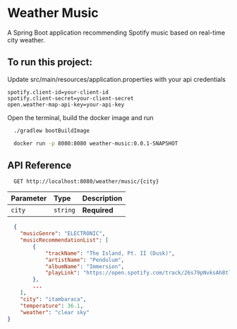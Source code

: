 
# Weather Music

A Spring Boot application recommending Spotify music based on real-time city weather.

## To run this project:

Update src/main/resources/application.properties with your api credentials

```
spotify.client-id=your-client-id
spotify.client-secret=your-client-secret
open.weather-map-api-key=your-api-key

```
Open the terminal, build the docker image and run
```bash
  ./gradlew bootBuildImage
```

```bash
  docker run -p 8080:8080 weather-music:0.0.1-SNAPSHOT
```

## API Reference


```http
  GET http://localhost:8080/weather/music/{city}
```

| Parameter | Type     | Description                |
| :-------- | :------- | :------------------------- |
| `city` | `string` | **Required**|


```json
  {
    "musicGenre": "ELECTRONIC",
    "musicRecommendationList": [
        {
            "trackName": "The Island, Pt. II (Dusk)",
            "artistName": "Pendulum",
            "albumName": "Immersion",
            "playLink": "https://open.spotify.com/track/26s79pNvksAh8tlEembKm3"
        },
        ...
    ],
    "city": "itambaraca",
    "temperature": 36.1,
    "weather": "clear sky"
}
```

